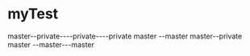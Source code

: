 # myTest
master--private----private----private
master --master
master--private
master --master---master

